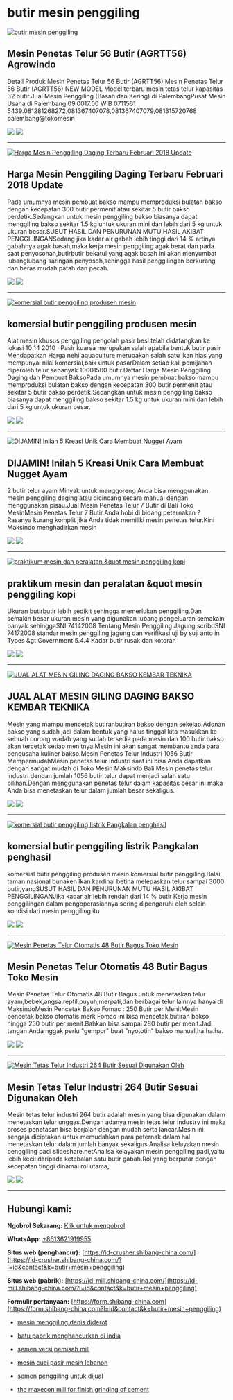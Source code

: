 # butir mesin penggiling

<a href="https://swt.shibang-china.com/?l=id&img&k=butir+mesin+penggiling" target="_blank">![butir mesin penggiling](http://static.shibang-china.com/all-800x300/1076.jpg)</a>

## Mesin Penetas Telur 56 Butir (AGRTT56) Agrowindo
Detail Produk Mesin Penetas Telur 56 Butir (AGRTT56) Mesin Penetas Telur 56 Butir (AGRTT56) NEW MODEL Model terbaru mesin tetas telur kapasitas 32 butir.Jual Mesin Penggiling (Basah dan Kering) di PalembangPusat Mesin Usaha di Palembang.09.0017.00 WIB 0711561 5439.081281268272,081367407078,081367407079,081315720768 palembang@tokomesin


<a href="https://whatsapp.shibangsoft.com/WhatsApp.php" target="_blank" title="WhatsApp">![](http://static.shibang-china.com/icon/whatsapp.png)</a> <a href="https://swt.shibang-china.com/?l=id&icon&k=butir+mesin+penggiling" target="_blank">![](http://static.shibang-china.com/icon/chat-id.png)</a>

---

<a href="https://swt.shibang-china.com/?l=id&img&k=butir+mesin+penggiling" target="_blank">![Harga Mesin Penggiling Daging Terbaru Februari 2018 Update](http://static.shibang-china.com/all-800x300/517.jpg)</a>

## Harga Mesin Penggiling Daging Terbaru Februari 2018 Update
Pada umumnya mesin pembuat bakso mampu memproduksi bulatan bakso dengan kecepatan 300 butir permenit atau sekitar 5 butir bakso perdetik.Sedangkan untuk mesin penggiling bakso biasanya dapat menggiling bakso sekitar 1.5 kg untuk ukuran mini dan lebih dari 5 kg untuk ukuran besar.SUSUT HASIL DAN PENURUNAN MUTU HASIL AKIBAT PENGGILINGANSedang jika kadar air gabah lebih tinggi dari 14 % artinya gabahnya agak basah,maka kerja mesin penggiling agak berat dan pada saat penyosohan,butirbutir bekatul yang agak basah ini akan menyumbat lubanglubang saringan penyosoh,sehingga hasil penggilingan berkurang dan beras mudah patah dan pecah.


<a href="https://whatsapp.shibangsoft.com/WhatsApp.php" target="_blank" title="WhatsApp">![](http://static.shibang-china.com/icon/whatsapp.png)</a> <a href="https://swt.shibang-china.com/?l=id&icon&k=butir+mesin+penggiling" target="_blank">![](http://static.shibang-china.com/icon/chat-id.png)</a>

---

<a href="https://swt.shibang-china.com/?l=id&img&k=butir+mesin+penggiling" target="_blank">![komersial butir penggiling produsen mesin](http://static.shibang-china.com/all-800x300/1415.jpg)</a>

## komersial butir penggiling produsen mesin
Alat mesin khusus penggiling pengolah pasir besi telah didatangkan ke lokasi 10 14 2010 · Pasir kuarsa merupakan salah apabila bentuk butir pasir Mendapatkan Harga nehi aquaculture merupakan salah satu ikan hias yang mempunyai nilai komersial,baik untuk pasarDalam setiap kali pemijahan diperoleh telur sebanyak 10001500 butir.Daftar Harga Mesin Penggiling Daging dan Pembuat BaksoPada umumnya mesin pembuat bakso mampu memproduksi bulatan bakso dengan kecepatan 300 butir permenit atau sekitar 5 butir bakso perdetik.Sedangkan untuk mesin penggiling bakso biasanya dapat menggiling bakso sekitar 1.5 kg untuk ukuran mini dan lebih dari 5 kg untuk ukuran besar.


<a href="https://whatsapp.shibangsoft.com/WhatsApp.php" target="_blank" title="WhatsApp">![](http://static.shibang-china.com/icon/whatsapp.png)</a> <a href="https://swt.shibang-china.com/?l=id&icon&k=butir+mesin+penggiling" target="_blank">![](http://static.shibang-china.com/icon/chat-id.png)</a>

---

<a href="https://swt.shibang-china.com/?l=id&img&k=butir+mesin+penggiling" target="_blank">![DIJAMIN! Inilah 5 Kreasi Unik Cara Membuat Nugget Ayam](http://static.shibang-china.com/all-800x300/243.jpg)</a>

## DIJAMIN! Inilah 5 Kreasi Unik Cara Membuat Nugget Ayam
2 butir telur ayam Minyak untuk menggoreng Anda bisa menggunakan mesin penggiling daging atau dicincang secara manual dengan menggunakan pisau.Jual Mesin Penetas Telur 7 Butir di Bali Toko MesinMesin Penetas Telur 7 Butir.Anda hobi di bidang peternakan ? Rasanya kurang komplit jika Anda tidak memiliki mesin penetas telur.Kini Maksindo menghadirkan mesin


<a href="https://whatsapp.shibangsoft.com/WhatsApp.php" target="_blank" title="WhatsApp">![](http://static.shibang-china.com/icon/whatsapp.png)</a> <a href="https://swt.shibang-china.com/?l=id&icon&k=butir+mesin+penggiling" target="_blank">![](http://static.shibang-china.com/icon/chat-id.png)</a>

---

<a href="https://swt.shibang-china.com/?l=id&img&k=butir+mesin+penggiling" target="_blank">![praktikum mesin dan peralatan &quot mesin penggiling kopi](http://static.shibang-china.com/all-800x300/1514.jpg)</a>

## praktikum mesin dan peralatan &quot mesin penggiling kopi
Ukuran butirbutir lebih sedikit sehingga memerlukan penggiling.Dan semakin besar ukuran mesin yang digunakan lubang pengeluaran semakain banyak sehinggaSNI 74142008 Tentang Mesin Penggiling Jagung scribdSNI 74172008 standar mesin penggiling jagung dan verifikasi uji by suji anto in Types &gt Government 5.4.4 Kadar butir rusak dan kotoran


<a href="https://whatsapp.shibangsoft.com/WhatsApp.php" target="_blank" title="WhatsApp">![](http://static.shibang-china.com/icon/whatsapp.png)</a> <a href="https://swt.shibang-china.com/?l=id&icon&k=butir+mesin+penggiling" target="_blank">![](http://static.shibang-china.com/icon/chat-id.png)</a>

---

<a href="https://swt.shibang-china.com/?l=id&img&k=butir+mesin+penggiling" target="_blank">![JUAL ALAT MESIN GILING DAGING BAKSO KEMBAR TEKNIKA](http://static.shibang-china.com/all-800x300/6.jpg)</a>

## JUAL ALAT MESIN GILING DAGING BAKSO KEMBAR TEKNIKA
Mesin yang mampu mencetak butiranbutiran bakso dengan sekejap.Adonan bakso yang sudah jadi dalam bentuk yang halus tinggal kita masukkan ke sebuah corong wadah yang sudah tersedia pada mesin dan 100 butir bakso akan tercetak setiap menitnya.Mesin ini akan sangat membantu anda para pengusaha kuliner bakso.Mesin Penetas Telur Industri 1056 Butir MempermudahMesin penetas telur industri saat ini bisa Anda dapatkan dengan sangat mudah di Toko Mesin Maksindo Bali.Mesin penetas telur industri dengan jumlah 1056 butir telur dapat menjadi salah satu pilihan.Dengan menggunakan penetas telur dalam kapasitas besar ini maka Anda bisa menetaskan telur dalam jumlah besar sekaligus.


<a href="https://whatsapp.shibangsoft.com/WhatsApp.php" target="_blank" title="WhatsApp">![](http://static.shibang-china.com/icon/whatsapp.png)</a> <a href="https://swt.shibang-china.com/?l=id&icon&k=butir+mesin+penggiling" target="_blank">![](http://static.shibang-china.com/icon/chat-id.png)</a>

---

<a href="https://swt.shibang-china.com/?l=id&img&k=butir+mesin+penggiling" target="_blank">![komersial butir penggiling listrik Pangkalan penghasil](http://static.shibang-china.com/all-800x300/900.jpg)</a>

## komersial butir penggiling listrik Pangkalan penghasil
komersial butir penggiling produsen mesin.komersial butir penggiling.Balai taman nasional bunaken Ikan kardinal betina melepaskan telur sampai 3000 butir,yangSUSUT HASIL DAN PENURUNAN MUTU HASIL AKIBAT PENGGILINGANJika kadar air lebih rendah dari 14 % butir Kerja mesin penggilingan dalam pengoperasiannya sering dipengaruhi oleh selain kondisi dari mesin penggiling itu


<a href="https://whatsapp.shibangsoft.com/WhatsApp.php" target="_blank" title="WhatsApp">![](http://static.shibang-china.com/icon/whatsapp.png)</a> <a href="https://swt.shibang-china.com/?l=id&icon&k=butir+mesin+penggiling" target="_blank">![](http://static.shibang-china.com/icon/chat-id.png)</a>

---

<a href="https://swt.shibang-china.com/?l=id&img&k=butir+mesin+penggiling" target="_blank">![Mesin Penetas Telur Otomatis 48 Butir Bagus Toko Mesin](http://static.shibang-china.com/all-800x300/38.jpg)</a>

## Mesin Penetas Telur Otomatis 48 Butir Bagus Toko Mesin
Mesin Penetas Telur Otomatis 48 Butir Bagus untuk menetaskan telur ayam,bebek,angsa,reptil,puyuh,merpati,dan berbagai telur lainnya hanya di MaksindoMesin Pencetak Bakso Fomac : 250 Butir per MenitMesin pencetak bakso otomatis merk Fomac ini bisa mencetak butiran bakso hingga 250 butir per menit.Bahkan bisa sampai 280 butir per menit.Jadi tangan Anda nggak perlu "gempor" buat "nyototin" bakso manual,ha.ha.ha.


<a href="https://whatsapp.shibangsoft.com/WhatsApp.php" target="_blank" title="WhatsApp">![](http://static.shibang-china.com/icon/whatsapp.png)</a> <a href="https://swt.shibang-china.com/?l=id&icon&k=butir+mesin+penggiling" target="_blank">![](http://static.shibang-china.com/icon/chat-id.png)</a>

---

<a href="https://swt.shibang-china.com/?l=id&img&k=butir+mesin+penggiling" target="_blank">![Mesin Tetas Telur Industri 264 Butir Sesuai Digunakan Oleh](http://static.shibang-china.com/all-800x300/47.jpg)</a>

## Mesin Tetas Telur Industri 264 Butir Sesuai Digunakan Oleh
Mesin tetas telur industri 264 butir adalah mesin yang bisa digunakan dalam menetaskan telur unggas.Dengan adanya mesin tetas telur industry ini maka proses penetasan bisa berjalan dengan mudah serta lancar.Mesin ini sengaja diciptakan untuk memudahkan para peternak dalam hal menetaskan telur dalam jumlah banyak sekaligus.Analisa kelayakan mesin penggiling padi slideshare.netAnalisa kelayakan mesin penggiling padi,yaitu lebih kecil daripada ketebalan satu butir gabah.Rol yang berputar dengan kecepatan tinggi dinamai rol utama,


<a href="https://whatsapp.shibangsoft.com/WhatsApp.php" target="_blank" title="WhatsApp">![](http://static.shibang-china.com/icon/whatsapp.png)</a> <a href="https://swt.shibang-china.com/?l=id&icon&k=butir+mesin+penggiling" target="_blank">![](http://static.shibang-china.com/icon/chat-id.png)</a>

---
## Hubungi kami:

**Ngobrol Sekarang:** [Klik untuk mengobrol](https://swt.shibang-china.com?l=id&contact&k=butir+mesin+penggiling)

**WhatsApp:**  [+8613621919955](https://whatsapp.shibangsoft.com/WhatsApp.php)

**Situs web (penghancur):** [https://id-crusher.shibang-china.com/](https://id-crusher.shibang-china.com/?l=id&contact&k=butir+mesin+penggiling)

**Situs web (pabrik):** [https://id-mill.shibang-china.com/](https://id-mill.shibang-china.com/?l=id&contact&k=butir+mesin+penggiling)

**Formulir pertanyaan:** [https://form.shibang-china.com](https://form.shibang-china.com?l=id&contact&k=butir+mesin+penggiling)

* [mesin menggiling denis diderot](../35/mesin%20menggiling%20denis%20diderot.md)

* [batu pabrik menghancurkan di india](../40/batu%20pabrik%20menghancurkan%20di%20india.md)

* [semen versi pemisah mill](../32/semen%20versi%20pemisah%20mill.md)

* [mesin cuci pasir mesin lebanon](../32/mesin%20cuci%20pasir%20mesin%20lebanon.md)

* [semen penggiling untuk dijual](../34/semen%20penggiling%20untuk%20dijual.md)

* [the maxecon mill for finish grinding of cement](../39/the%20maxecon%20mill%20for%20finish%20grinding%20of%20cement.md)